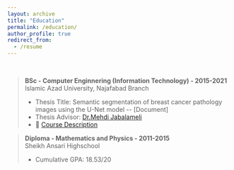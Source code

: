 ```yaml
---
layout: archive
title: "Education"
permalink: /education/
author_profile: true
redirect_from:
  - /resume
---
```

<br>

<blockquote>
  <p><strong>BSc - Computer Enginnering (Information Technology) - 2015-2021</strong> <br>
   Islamic Azad University, Najafabad Branch</p>
  
  <ul>
   <!-- <li>GPA:   Overall         17.91 / 20   </li> -->
  <li>Thesis Title: Semantic segmentation of breast cancer pathology images using the U-Net model -- [Document]</li>
  <li>Thesis Advisor: <a href="https://research.iaun.ac.ir/pd/jabalameli/" target="_blank">Dr.Mehdi Jabalameli</a></li>
  <li>📄 <a href="https://raw.githubusercontent.com/Mohammadimh76/MohammadiMh76.github.io/270c529af0d8ea228ad57a3101a373fabf50b5af/files/CourseDescription/CourseDescription_IT_IAUN.pdf" target="_blank">Course Description</a></li>
  </ul>
</blockquote>

<blockquote>
  <p><strong>Diploma - Mathematics and Physics - 2011-2015</strong> <br>
   Sheikh Ansari Highschool</p>
  
  <ul>
  <li>Cumulative GPA:            18.53/20  </li>
  </ul>
</blockquote>

<!--
**BSc - Computer Enginnering (Information Technology) - 2015-2021**
* Department of Computer Engineering, <i><b>Islamic Azad University, Najafabad Branch</b></i>, Esfahan, Iran <br>
<!-- Cumulative GPA 2.84/4 (14.99/20)<br>
Last 2 years' GPA 3.12/4 (15.54/20)<br> -->
<!-- * Thesis Title: Semantic segmentation of breast cancer pathology images using the U-Net model <!-- <a href="https://github.com/Mohammadimh76/Thesis_BS.c" target="_blank">Read more</a> --> <br>
<!-- Supervisor: <a href="https://research.iaun.ac.ir/pd/jabalameli/" target="_blank">Dr.Mehdi Jabalameli</a> <br> -->

<!-- **Diploma - Mathematics and Physics - 2011-2015**
* Sheikh Ansari Highschool
Cumulative GPA 18.53/20 -->


